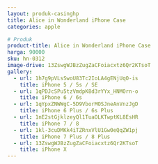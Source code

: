 ```yaml
---
layout: produk-casinghp
title: Alice in Wonderland iPhone Case
categories: apple

# Produk
product-title: Alice in Wonderland iPhone Case
harga: 90000
sku: hn-0312
image-drive: 13ZswgWJBzZugZaCFoiacxtz6Qr2KTsoT
gallery:
  - url: 1h7g9pVLsSwoU83Tc2IoLA4gENjUqO-is
    title: iPhone 5 / 5s / SE
  - url: 1qPDJcSPu5tzVmdpK8d3rYYx_HNMOrn-o
    title: iPhone 6 / 6s
  - url: 1qYpxZNWWgC-5D9VborMOSJneAnVnzJgD
    title: iPhone 6 Plus / 6s Plus
  - url: 1nE2stGjklzeyQl1TuaOLKTwptKL8EsHR
    title: iPhone 7 / 8
  - url: 1kl-3cuDMKk4iTZRnxVlU1Gw0eQqZW1pj
    title: iPhone 7 Plus / 8 Plus
  - url: 13ZswgWJBzZugZaCFoiacxtz6Qr2KTsoT
    title: iPhone X
---
```

